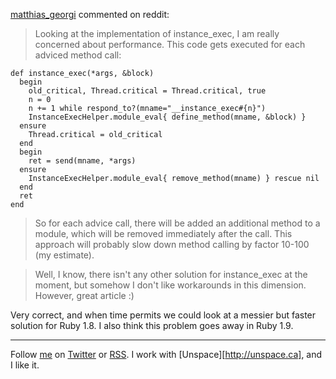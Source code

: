 [matthias\_georgi](http://www.reddit.com/user/matthias_georgi/) commented on reddit:

> Looking at the implementation of instance_exec, I am really concerned about performance. This code gets executed for each adviced method call:

	def instance_exec(*args, &block)
	  begin
	    old_critical, Thread.critical = Thread.critical, true
	    n = 0
	    n += 1 while respond_to?(mname="__instance_exec#{n}")
	    InstanceExecHelper.module_eval{ define_method(mname, &block) }
	  ensure
	    Thread.critical = old_critical
	  end
	  begin
	    ret = send(mname, *args)
	  ensure
	    InstanceExecHelper.module_eval{ remove_method(mname) } rescue nil
	  end
	  ret
	end
	
>So for each advice call, there will be added an additional method to a module, which will be removed immediately after the call. This approach will probably slow down method calling by factor 10-100 (my estimate).

> Well, I know, there isn't any other solution for instance_exec at the moment, but somehow I don't like workarounds in this dimension. However, great article :)

Very correct, and when time permits we could look at a messier but faster solution for Ruby 1.8. I also think this problem goes away in Ruby 1.9.

---
	
Follow [me](http://reginald.braythwayt.com) on [Twitter](http://twitter.com/raganwald) or [RSS](http://feeds.feedburner.com/raganwald "raganwald's rss feed"). I work with [Unspace][http://unspace.ca], and I like it.